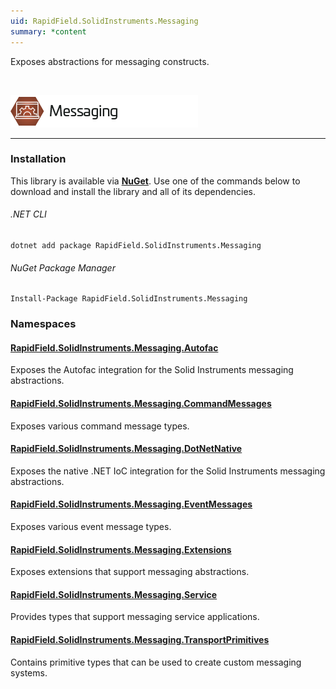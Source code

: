 ```yaml
---
uid: RapidField.SolidInstruments.Messaging
summary: *content
---
```


<!--
Copyright (c) RapidField LLC. Licensed under the MIT License. See LICENSE.txt in the project root for license information.
-->

Exposes abstractions for messaging constructs.

<br />

![Messaging label](../images/Label.Messaging.300w.png)
- - -

### Installation

This library is available via [**NuGet**](https://docs.microsoft.com/en-us/nuget/quickstart/install-and-use-a-package-in-visual-studio). Use one of the commands below to download and install the library and all of its dependencies.

###### .NET CLI

```shell
dotnet add package RapidField.SolidInstruments.Messaging
```

###### NuGet Package Manager

```shell
Install-Package RapidField.SolidInstruments.Messaging
```

### Namespaces

#### [RapidField.SolidInstruments.Messaging.Autofac](https://www.solidinstruments.com/api/RapidField.SolidInstruments.Messaging.Autofac.html)

<section>
Exposes the Autofac integration for the Solid Instruments messaging abstractions.
</section>

#### [RapidField.SolidInstruments.Messaging.CommandMessages](https://www.solidinstruments.com/api/RapidField.SolidInstruments.Messaging.CommandMessages.html)

<section>
Exposes various command message types.
</section>

#### [RapidField.SolidInstruments.Messaging.DotNetNative](https://www.solidinstruments.com/api/RapidField.SolidInstruments.Messaging.DotNetNative.html)

<section>
Exposes the native .NET IoC integration for the Solid Instruments messaging abstractions.
</section>

#### [RapidField.SolidInstruments.Messaging.EventMessages](https://www.solidinstruments.com/api/RapidField.SolidInstruments.Messaging.EventMessages.html)

<section>
Exposes various event message types.
</section>

#### [RapidField.SolidInstruments.Messaging.Extensions](https://www.solidinstruments.com/api/RapidField.SolidInstruments.Messaging.Extensions.html)

<section>
Exposes extensions that support messaging abstractions.
</section>

#### [RapidField.SolidInstruments.Messaging.Service](https://www.solidinstruments.com/api/RapidField.SolidInstruments.Messaging.Service.html)

<section>
Provides types that support messaging service applications.
</section>

#### [RapidField.SolidInstruments.Messaging.TransportPrimitives](https://www.solidinstruments.com/api/RapidField.SolidInstruments.Messaging.TransportPrimitives.html)

<section>
Contains primitive types that can be used to create custom messaging systems.
</section>